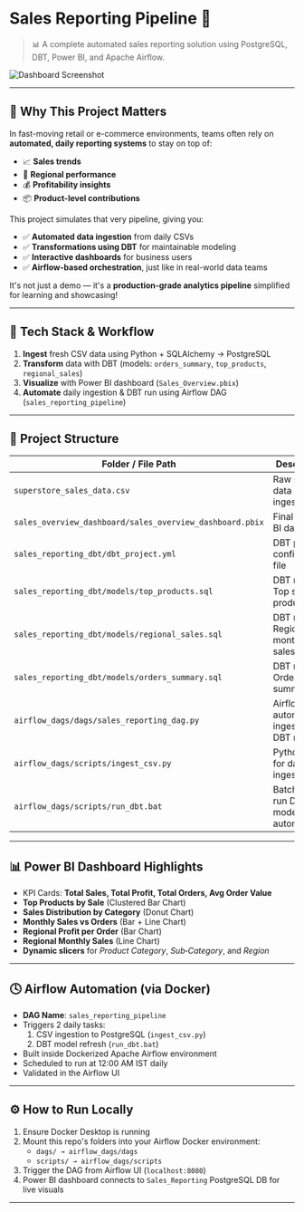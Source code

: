 # Sales Reporting Pipeline 🚀

> 📊 A complete automated sales reporting solution using PostgreSQL, DBT, Power BI, and Apache Airflow.

![Dashboard Screenshot](https://your-screenshot-url-here) <!-- Replace with actual link -->

---

## 🎯 Why This Project Matters

In fast-moving retail or e-commerce environments, teams often rely on **automated, daily reporting systems** to stay on top of:

- 📈 **Sales trends**
- 🚚 **Regional performance**
- 💰 **Profitability insights**
- 📦 **Product-level contributions**

This project simulates that very pipeline, giving you:

- ✅ **Automated data ingestion** from daily CSVs
- ✅ **Transformations using DBT** for maintainable modeling
- ✅ **Interactive dashboards** for business users
- ✅ **Airflow-based orchestration**, just like in real-world data teams

It's not just a demo — it's a **production-grade analytics pipeline** simplified for learning and showcasing!

---

## 🧾 Tech Stack & Workflow

1. **Ingest** fresh CSV data using Python + SQLAlchemy → PostgreSQL  
2. **Transform** data with DBT (models: `orders_summary`, `top_products`, `regional_sales`)  
3. **Visualize** with Power BI dashboard (`Sales_Overview.pbix`)  
4. **Automate** daily ingestion & DBT run using Airflow DAG (`sales_reporting_pipeline`)

---

## 📂 Project Structure  
| Folder / File Path                         | Description                                      |
|-------------------------------------------|--------------------------------------------------|
| `superstore_sales_data.csv`               | Raw sales data used for ingestion               |
| `sales_overview_dashboard/sales_overview_dashboard.pbix` | Final Power BI dashboard                   |
| `sales_reporting_dbt/dbt_project.yml`     | DBT project configuration file                  |
| `sales_reporting_dbt/models/top_products.sql` | DBT model: Top selling products               |
| `sales_reporting_dbt/models/regional_sales.sql` | DBT model: Regional monthly sales           |
| `sales_reporting_dbt/models/orders_summary.sql` | DBT model: Order-level summary             |
| `airflow_dags/dags/sales_reporting_dag.py` | Airflow DAG automating ingestion & DBT refresh |
| `airflow_dags/scripts/ingest_csv.py`      | Python script for daily CSV ingestion          |
| `airflow_dags/scripts/run_dbt.bat`        | Batch file to run DBT models automatically     |


---

## 📊 Power BI Dashboard Highlights

- KPI Cards: **Total Sales, Total Profit, Total Orders, Avg Order Value**
- **Top Products by Sale** (Clustered Bar Chart)
- **Sales Distribution by Category** (Donut Chart)
- **Monthly Sales vs Orders** (Bar + Line Chart)
- **Regional Profit per Order** (Bar Chart)
- **Regional Monthly Sales** (Line Chart)
- **Dynamic slicers** for *Product Category*, *Sub‑Category*, and *Region*

---

## 🕓 Airflow Automation (via Docker)

- **DAG Name**: `sales_reporting_pipeline`
- Triggers 2 daily tasks:
  1. CSV ingestion to PostgreSQL (`ingest_csv.py`)
  2. DBT model refresh (`run_dbt.bat`)
- Built inside Dockerized Apache Airflow environment
- Scheduled to run at 12:00 AM IST daily
- Validated in the Airflow UI

---

## ⚙️ How to Run Locally

1. Ensure Docker Desktop is running
2. Mount this repo's folders into your Airflow Docker environment:
   - `dags/ → airflow_dags/dags`
   - `scripts/ → airflow_dags/scripts`
3. Trigger the DAG from Airflow UI (`localhost:8080`)
4. Power BI dashboard connects to `Sales_Reporting` PostgreSQL DB for live visuals

---
